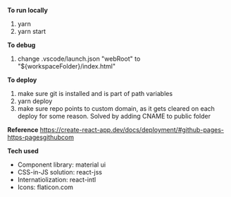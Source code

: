 **To run locally**

1. yarn
2. yarn start

**To debug**

1. change .vscode/launch.json "webRoot" to "\${workspaceFolder}/index.html"

**To deploy**

1. make sure git is installed and is part of path variables
2. yarn deploy
3. make sure repo points to custom domain, as it gets cleared on each deploy for some reason. Solved by adding CNAME to public folder

**Reference**
https://create-react-app.dev/docs/deployment/#github-pages-https-pagesgithubcom

**Tech used**

- Component library: material ui
- CSS-in-JS solution: react-jss
- Internatiolization: react-intl
- Icons: flaticon.com
